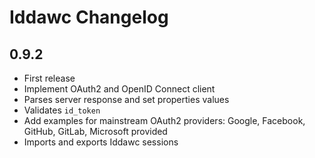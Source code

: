# Iddawc Changelog

## 0.9.2

- First release
- Implement OAuth2 and OpenID Connect client
- Parses server response and set properties values
- Validates `id_token`
- Add examples for mainstream OAuth2 providers: Google, Facebook, GitHub, GitLab, Microsoft provided
- Imports and exports Iddawc sessions
